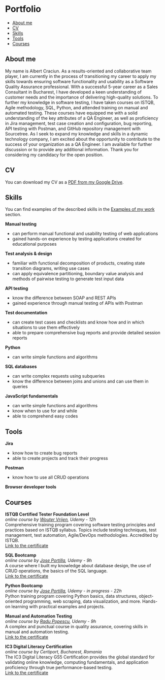 # Portfolio
- [About me](#about-me)
- [CV](#cv)
- [Skills](#skills)
- [Tools](#tools)
- [Courses](#courses)

## About me

My name is Albert Craciun. As a results-oriented and collaborative team player, I am currently in the process of transitioning my career to apply my skills towards ensuring software functionality and usability as a Software Quality Assurance professional. With a successful 5-year career as a Sales Consultant in Bucharest, I have developed a keen understanding of customer needs and the importance of delivering high-quality solutions.
To further my knowledge in software testing, I have taken courses on ISTQB, Agile methodology, SQL, Python, and attended training on manual and automated testing. These courses have equipped me with a solid understanding of the key attributes of a QA Engineer, as well as proficiency in Jira management, test case creation and configuration, bug reporting, API testing with Postman, and GitHub repository management with Sourcetree.
As I seek to expand my knowledge and skills in a dynamic technology company, I am excited about the opportunity to contribute to the success of your organization as a QA Engineer. I am available for further discussion or to provide any additional information. Thank you for considering my candidacy for the open position.

## CV
You can download my CV as a [PDF from my Google Drive](https://drive.google.com/file/d/1HYPr8bBz3ROdHeploHejJyLatVhwEbnu/view?usp=sharing).

## Skills

You can find examples of the described skills in the [Examples of my work](#examples-of-my-work) section.

__Manual testing__
  * can perform manual functional and usability testing of web applications
  * gained hands-on experience by testing applications created for educational purposes

__Test analysis & design__
  * familiar with functional decomposition of products, creating state transition diagrams, writing use cases
  * can apply equivalence partitioning, boundary value analysis and methods of pairwise testing to generate test input data

__API testing__
  * know the difference between SOAP and REST APIs
  * gained experience through manual testing of APIs with Postman

__Test documentation__
  * can create test cases and checklists and know how and in which situations to use them effectively
  * able to prepare comprehensive bug reports and provide detailed session reports
  
  __Python__
  * can write simple functions and algorithms

__SQL databases__
  * can write complex requests using subqueries
  * know the difference between joins and unions and can use them in queries

__JavaScript fundamentals__
  * can write simple functions and algorithms
  * know when to use for and while
  * able to comprehend easy codes

## Tools

__Jira__
  * know how to create bug reports
  * able to create projects and track their progress

__Postman__
  * know how to use all CRUD operations
  
__Browser developer tools__


## Courses


__ISTQB Certified Tester Foundation Level__  
*online course by [Wouter Vrijen](https://www.udemy.com/user/wouter-vrijen/), Udemy - 12h*  
Comprehensive training program covering software testing principles and practices based on ISTQB syllabus. Topics include testing techniques, test management, test automation, Agile/DevOps methodologies. Accredited by ISTQB.  
[Link to the certificate](https://www.udemy.com/certificate/UC-7f7f4a4c-891e-4af5-b436-b54f1bf2d66b/)


__SQL Bootcamp__  
*online course by [Jose Portilla](https://www.udemy.com/user/joseportilla/), Udemy - 9h*  
A course where I built my knowledge about database design, the use of CRUD operations, the basics of the SQL language.  
[Link to the certificate](https://www.udemy.com/certificate/UC-37b45b3a-26b7-4c56-909e-4a98ef388da5/)  


__Python Bootcamp__  
*online course by [Jose Portilla](https://www.udemy.com/user/joseportilla/), Udemy - in progress - 22h*  
Python training program covering Python basics, data structures, object-oriented programming, web scraping, data visualization, and more. Hands-on learning with practical examples and projects.  


__Manual and Automation Testing__  
*online course by [Radu Popescu](https://www.udemy.com/user/0aa1a3f1-6c16-4e45-a919-199288033d09/), Udemy - 9h*  
A complex and punctual course in quality assurance, covering skills in manual and automation testing.  
[Link to the certificate](https://www.udemy.com/certificate/UC-45dc4af5-279f-4f1a-8988-fd81a2578ab5/)  


__IC3 Digital Literacy Certification__  
*online course by Certiport, Bucharest, Romania*  
The IC3 Digital Literacy GS5 Certification provides the global standard for validating online knowledge, computing fundamentals, and application proficiency through true performance-based testing.   
[Link to the certificate](https://www.credly.com/badges/31b7ba02-30c7-407c-ac5a-7225a688fae0/public_url)



